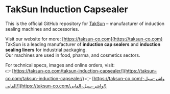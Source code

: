 # TakSun Induction Capsealer

This is the official GitHub repository for [TakSun](https://taksun-co.com) – manufacturer of induction sealing machines and accessories.

Visit our website for more: [https://taksun-co.com](https://taksun-co.com)
TakSun is a leading manufacturer of **induction cap sealers** and **induction sealing liners** for industrial packaging.  
Our machines are used in food, pharma, and cosmetics sectors.

For technical specs, images and online orders, visit:  
👉 [https://taksun-co.com/taksun-induction-capsealer/](https://taksun-co.com/taksun-induction-capsealer/)
👉 [https://taksun-co.com/واشر-سیل-القایی/](https://taksun-co.com/واشر-سیل-القایی/)
